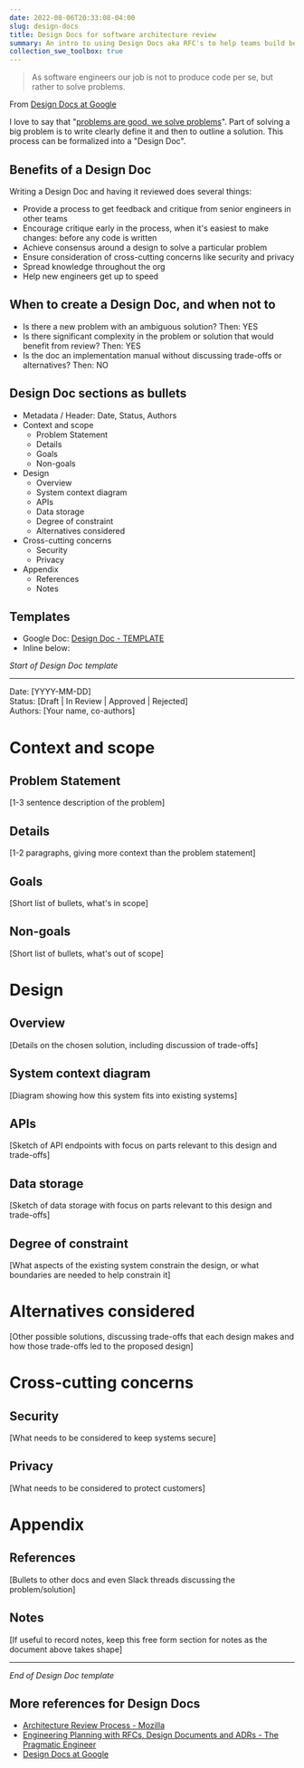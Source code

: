 ```yaml
---
date: 2022-08-06T20:33:08-04:00
slug: design-docs
title: Design Docs for software architecture review
summary: An intro to using Design Docs aka RFC's to help teams build better software and share knowledge
collection_swe_toolbox: true
---
```


> As software engineers our job is not to produce code per se, but rather to solve problems.

From [Design Docs at Google](https://www.industrialempathy.com/posts/design-docs-at-google/)

I love to say that "[problems are good, we solve problems](/problems)". Part of solving a big problem is to write clearly define it and then to outline a solution. This process can be formalized into a "Design Doc".

## Benefits of a Design Doc

Writing a Design Doc and having it reviewed does several things:

- Provide a process to get feedback and critique from senior engineers in other teams
- Encourage critique early in the process, when it's easiest to make changes: before any code is written
- Achieve consensus around a design to solve a particular problem
- Ensure consideration of cross-cutting concerns like security and privacy
- Spread knowledge throughout the org
- Help new engineers get up to speed

## When to create a Design Doc, and when not to

- Is there a new problem with an ambiguous solution? Then: YES
- Is there significant complexity in the problem or solution that would benefit from review? Then: YES
- Is the doc an implementation manual without discussing trade-offs or alternatives? Then: NO

## Design Doc sections as bullets

- Metadata / Header: Date, Status, Authors
- Context and scope
  - Problem Statement
  - Details
  - Goals
  - Non-goals
- Design
  - Overview
  - System context diagram
  - APIs
  - Data storage
  - Degree of constraint
  - Alternatives considered
- Cross-cutting concerns
  - Security
  - Privacy
- Appendix
  - References
  - Notes

## Templates

- Google Doc: [Design Doc - TEMPLATE](https://docs.google.com/document/d/1B7Hwe93GasGd0pODJZ2kT6UkmJO6uUD-qGzLTVPY3aI/edit?usp=sharing)
- Inline below:

*Start of Design Doc template*

-----

Date: [YYYY-MM-DD] <br />
Status: [Draft | In Review | Approved | Rejected] <br />
Authors: [Your name, co-authors] <br />

# Context and scope

## Problem Statement

[1-3 sentence description of the problem]

## Details

[1-2 paragraphs, giving more context than the problem statement]

## Goals

[Short list of bullets, what's in scope]

## Non-goals

[Short list of bullets, what's out of scope]

# Design

## Overview

[Details on the chosen solution, including discussion of trade-offs]

## System context diagram

[Diagram showing how this system fits into existing systems]

## APIs

[Sketch of API endpoints with focus on parts relevant to this design and trade-offs]

## Data storage

[Sketch of data storage with focus on parts relevant to this design and trade-offs]

## Degree of constraint

[What aspects of the existing system constrain the design, or what boundaries are needed to help constrain it]

# Alternatives considered

[Other possible solutions, discussing trade-offs that each design makes and how those trade-offs led to the proposed design]

# Cross-cutting concerns

## Security

[What needs to be considered to keep systems secure]

## Privacy

[What needs to be considered to protect customers]

# Appendix

## References

[Bullets to other docs and even Slack threads discussing the problem/solution]

## Notes

[If useful to record notes, keep this free form section for notes as the document above takes shape]


----

*End of Design Doc template*

## More references for Design Docs

- [Architecture Review Process - Mozilla](https://mozilla.github.io/firefox-browser-architecture/text/0006-architecture-review-process.html)
- [Engineering Planning with RFCs, Design Documents and ADRs - The Pragmatic Engineer](https://newsletter.pragmaticengineer.com/p/rfcs-and-design-docs)
- [Design Docs at Google](https://www.industrialempathy.com/posts/design-docs-at-google/)
